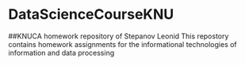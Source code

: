 # DataScienceCourseKNU
##KNUCA homework repository of Stepanov Leonid
This repostory contains homework assignments for the informational technologies of information and data processing 
